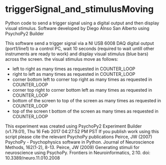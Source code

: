 # triggerSignal_and_stimulusMoving
Python code to send a trigger signal using a digital output and then display visual stimulus. Software developed by Diego Alnso San Alberto using PsychoPy2 Builder

This software send a trigger signal via a NI USB 6008 DAQ digital output (port1/line1) to a control PC, wait 10 seconds (required to wait untill other instruments are ready to work) and display visual stimulus (blue bars) across the screen. the visual stimulus move as follows:
   - left to right as many times as requested in COUNTER_LOOP
   - right to left as many times as requested in COUNTER_LOOP
   - corner bottom left to corner top right as many times as requested in COUNTER_LOOP
   - corner top right to corner bottom left as many times as requested in COUNTER_LOOP
   - bottom of the screen to top of the screen as many times as requested in COUNTER_LOOP
   - top of the screen t bottom of the screen as many times as requested in COUNTER_LOOP
   
This experiment was created using PsychoPy2 Experiment Builder (v1.79.01), Thu 16 Feb 2017 04:27:52 PM PST
If you publish work using this script please cite the relevant PsychoPy publications
  Peirce, JW (2007) PsychoPy - Psychophysics software in Python. Journal of Neuroscience Methods, 162(1-2), 8-13.
  Peirce, JW (2009) Generating stimuli for neuroscience using PsychoPy. Frontiers in Neuroinformatics, 2:10. doi: 10.3389/neuro.11.010.2008
